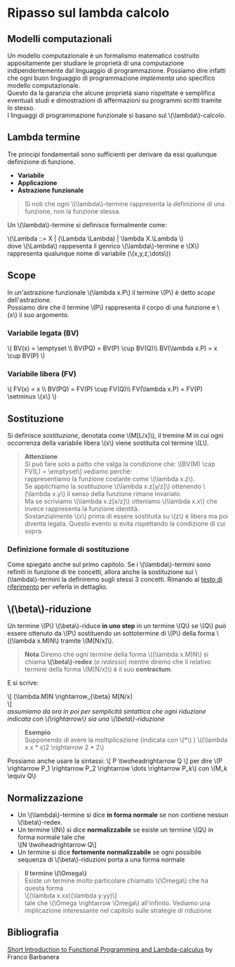 # Ripasso sul lambda calcolo

## Modelli computazionali
Un modello computazionale è un formalismo matematico costruito appositamente per studiare le proprietà di una computazione indipendentemente dal linguaggio di programmazione.
Possiamo dire infatti che ogni buon linguaggio di programmazione *implementa* uno specifico modello computazionale.  
Questo da la garanzia che alcune proprietà siano rispettate e semplifica eventuali studi e dimostrazioni di affermazioni su programmi scritti tramite lo stesso.  
I linguaggi di programmazione funzionale si basano sul \\(\lambda\\)-calcolo.

## Lambda termine
Tre principi fondamentali sono sufficienti per derivare da essi qualunque definizione di funzione.
- **Variabile**
- **Applicazione**
- **Astrazione funzionale**  

> Si noti che ogni \\(\lambda\\)-termine rappresenta la definizione di una funzione, non la funzione stessa.  

Un \\(\lambda\\)-termine si definisce formalmente come:  

\\(\Lambda ::= X | (\Lambda \Lambda) | \lambda X.\Lambda \\)  
dove \\(\Lambda\\) rappesenta il genrico \\(\lambda\\)-termine e \\(X\\) rappresenta qualunque nome di variabile (\\(x,y,z,\dots\\))

## Scope
In un'astrazione funzionale \\(\lambda x.P\\) il termine \\(P\\) è detto *scope* dell'astrazione.  
Possiamo dire che il termine \\(P\\) rappresenta il corpo di una funzione e \\(x\\) il suo argomento.  
  
### Variabile legata (BV)
\\(
    BV(x) = \emptyset \\\\ 
    BV(PQ) = BV(P) \cup BV(Q)\\\\
    BV(\lambda x.P) = x \cup BV(P)
\\)  

### Variabile libera (FV)
\\(
    FV(x) = x \\\\ 
    BV(PQ) = FV(P) \cup FV(Q)\\\\
    FV(\lambda x.P) = FV(P) \setminus \\{x\\}
\\)  

## Sostituzione
Si definisce *sostituzione*, denotata come \\(M[L/x]\\), il tremine M in cui ogni occorrenza della variabile libera \\(x\\) viene sostituita col termine \\(L\\).  
> **Attenzione**  
> Si può fare solo a patto che valga la condizione che:
> \\[BV(M) \cap FV(L) = \emptyset\\]
> vediamo perchè:  
> rappresentiamo la funzione costante come \\(\lambda x.z\\).  
> Se applichiamo la sostituzione \\(\lambda x.z[y/z]\\) ottenendo \\(\lambda x.y\\) il senso della funzione rimane invariato.  
> Ma se scriviamo \\(\lambda x.z[x/z]\\) otteniamo \\(\lambda x.x\\) che invece rappresenta la funzione identità.  
> Sostanzialmente \\(x\\) prima di essere sostituita su \\(z\\) è libera ma poi diventa legata.
> Questo evento si evita rispettando la condizione di cui sopra.

### Definizione formale di sostituzione
Come spiegato anche sul primo capitolo. Se i \\(\lambda\\)-termini sono refiniti in funzione di tre concetti, allora anche la sostituzione sui \\(\lambda\\)-termini la definiremo sugli stessi 3 concetti. 
Rimando al [testo di riferimento](https://www.dmi.unict.it/barba/PRINC-FUN-CONC/PROGRAMMI-TESTI/READING-MATERIAL/ShortIntroFPprog-lang.htm) per veferla in dettaglio.

## \\(\beta\\)-riduzione
Un termine \\(P\\) \\(\beta\\)-riduce **in uno step** in un termine \\(Q\\) se \\(Q\\) può essere ottenuto da \\(P\\) sostituendo un sottotermine di \\(P\\) della forma \\((\lambda x.M)N\\) tramite \\(M[N/x]\\).  

> **Nota**
> Diremo che ogni termine della forma \\((\lambda x.M)N\\) si chiama **\\(\beta\\)-redex** (o *redesso*)
> mentre diremo che il relativo termine della forma \\(M[N/x]\\) è il suo **contractum**.

E si scrive:

\\[
    (\lambda.M)N \rightarrow_{\beta} M[N/x]  
\\]  
*assumiamo da ora in poi per semplicità sintattica che ogni riduzione indicata con \\(\rightarrow\\) sia una \\(\beta\\)-riduzione*  

> **Esempio**  
> Supponendo di avere la moltiplicazione (indicata con \\(*\\) )
> \\((\lambda x.x * x)2 \rightarrow 2 * 2\\)  


Possiamo anche usare la sintassi:
\\[
    P \twoheadrightarrow Q
\\]
per dire \\(P \rightarrow P_1 \rightarrow P_2 \rightarrow \dots \rightarrow P_k\\) con \\(M_k \equiv Q\\)  

## Normalizzazione
- Un \\(\lambda\\)-termine si dice **in forma normale** se non contiene nessun \\(\beta\\)-redex.  
- Un termine \\(N\\) si dice **normalizzabile** se esiste un termine \\(Q\\) in forma normale tale che  
  \\[N \twoheadrightarrow Q\\]
- Un termine si dice **fortemente normalizzabile** se ogni possibile sequenza di \\(\beta\\)-riduzioni porta a una forma normale
  
> **Il termine \\(\Omega\\)**  
> Esiste un termine molto particolare chiamato \\(\Omega\\) che ha questa forma  
> \\[(\lambda x.xx)(\lambda y.yy)\\]  
> tale che \\(\Omega \rightarrow \Omega\\) all'infinito.
> Vediamo una implicazione interessante nel capitolo sulle strategie di riduzione

## Bibliografia
[Short Introduction to Functional Programming and Lambda-calculus](https://www.dmi.unict.it/barba/PRINC-FUN-CONC/PROGRAMMI-TESTI/READING-MATERIAL/ShortIntroFPprog-lang.htm) by Franco Barbanera